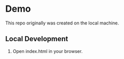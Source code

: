 # Demo

This repo originally was created on the local machine.

## Local Development

1. Open index.html in your browser.
